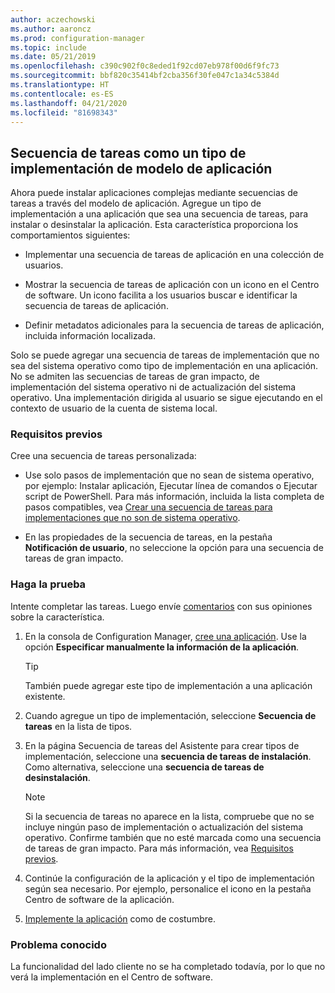 ```yaml
---
author: aczechowski
ms.author: aaroncz
ms.prod: configuration-manager
ms.topic: include
ms.date: 05/21/2019
ms.openlocfilehash: c390c902f0c8eded1f92cd07eb978f00d6f9fc73
ms.sourcegitcommit: bbf820c35414bf2cba356f30fe047c1a34c5384d
ms.translationtype: HT
ms.contentlocale: es-ES
ms.lasthandoff: 04/21/2020
ms.locfileid: "81698343"
---
```

## <a name="task-sequence-as-an-app-model-deployment-type"></a><a name="bkmk_tsdt"></a> Secuencia de tareas como un tipo de implementación de modelo de aplicación

<!--3555953-->

Ahora puede instalar aplicaciones complejas mediante secuencias de tareas a través del modelo de aplicación. Agregue un tipo de implementación a una aplicación que sea una secuencia de tareas, para instalar o desinstalar la aplicación. Esta característica proporciona los comportamientos siguientes:

- Implementar una secuencia de tareas de aplicación en una colección de usuarios.

- Mostrar la secuencia de tareas de aplicación con un icono en el Centro de software. Un icono facilita a los usuarios buscar e identificar la secuencia de tareas de aplicación.

- Definir metadatos adicionales para la secuencia de tareas de aplicación, incluida información localizada.

Solo se puede agregar una secuencia de tareas de implementación que no sea del sistema operativo como tipo de implementación en una aplicación. No se admiten las secuencias de tareas de gran impacto, de implementación del sistema operativo ni de actualización del sistema operativo. Una implementación dirigida al usuario se sigue ejecutando en el contexto de usuario de la cuenta de sistema local.

### <a name="prerequisites"></a>Requisitos previos

Cree una secuencia de tareas personalizada:

- Use solo pasos de implementación que no sean de sistema operativo, por ejemplo: Instalar aplicación, Ejecutar línea de comandos o Ejecutar script de PowerShell. Para más información, incluida la lista completa de pasos compatibles, vea [Crear una secuencia de tareas para implementaciones que no son de sistema operativo](../../../../../osd/deploy-use/create-a-task-sequence-for-non-operating-system-deployments.md).

- En las propiedades de la secuencia de tareas, en la pestaña **Notificación de usuario**, no seleccione la opción para una secuencia de tareas de gran impacto.

### <a name="try-it-out"></a>Haga la prueba

Intente completar las tareas. Luego envíe [comentarios](../../../../understand/find-help.md#product-feedback) con sus opiniones sobre la característica.

1. En la consola de Configuration Manager, [cree una aplicación](../../../../../apps/deploy-use/create-applications.md#bkmk_create). Use la opción **Especificar manualmente la información de la aplicación**.  

    > [!Tip]  
    > También puede agregar este tipo de implementación a una aplicación existente.  

1. Cuando agregue un tipo de implementación, seleccione **Secuencia de tareas** en la lista de tipos.

1. En la página Secuencia de tareas del Asistente para crear tipos de implementación, seleccione una **secuencia de tareas de instalación**. Como alternativa, seleccione una **secuencia de tareas de desinstalación**.  

    > [!Note]  
    > Si la secuencia de tareas no aparece en la lista, compruebe que no se incluye ningún paso de implementación o actualización del sistema operativo. Confirme también que no esté marcada como una secuencia de tareas de gran impacto. Para más información, vea [Requisitos previos](#prerequisites).  

1. Continúe la configuración de la aplicación y el tipo de implementación según sea necesario. Por ejemplo, personalice el icono en la pestaña Centro de software de la aplicación.

1. [Implemente la aplicación](../../../../../apps/deploy-use/deploy-applications.md#bkmk_deploy) como de costumbre.


### <a name="known-issue"></a>Problema conocido

La funcionalidad del lado cliente no se ha completado todavía, por lo que no verá la implementación en el Centro de software.

